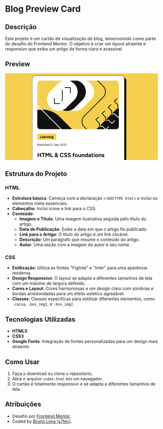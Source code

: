 # Blog Preview Card

## Descrição
Este projeto é um cartão de visualização de blog, desenvolvido como parte do desafio do Frontend Mentor. O objetivo é criar um layout atraente e responsivo que exiba um artigo de forma clara e acessível.

## Preview 
![Blog Preview](./images/image.png)

## Estrutura do Projeto

### HTML
- **Estrutura básica**: Começa com a declaração `<!DOCTYPE html>` e inclui os elementos meta essenciais.
- **Cabeçalho**: Inclui ícone e link para o CSS.
- **Conteúdo**:
  - **Imagem e Título**: Uma imagem ilustrativa seguida pelo título do artigo.
  - **Data de Publicação**: Exibe a data em que o artigo foi publicado.
  - **Link para o Artigo**: O título do artigo é um link clicável.
  - **Descrição**: Um parágrafo que resume o conteúdo do artigo.
  - **Autor**: Uma seção com a imagem do autor e seu nome.

### CSS
- **Estilização**: Utiliza as fontes "Figtree" e "Inter" para uma aparência moderna.
- **Design Responsivo**: O layout se adapta a diferentes tamanhos de tela com um máximo de largura definido.
- **Cores e Layout**: Cores harmoniosas e um design claro com sombras e bordas arredondadas para um efeito estético agradável.
- **Classes**: Classes específicas para estilizar diferentes elementos, como `.caixa`, `.box_img1`, e `.box_img2`.

## Tecnologias Utilizadas
- **HTML5**
- **CSS3**
- **Google Fonts**: Integração de fontes personalizadas para um design mais atraente.

## Como Usar
1. Faça o download ou clone o repositório.
2. Abra o arquivo `index.html` em um navegador.
3. O cartão é totalmente responsivo e se adapta a diferentes tamanhos de tela.

## Atribuições
- Desafio por [Frontend Mentor](https://www.frontendmentor.io?ref=challenge).
- Coded by [Bruno Lima (s7tec)](https://www.frontendmentor.io/profile/s7tec).
